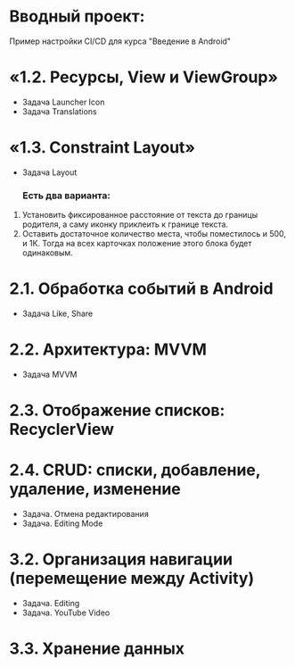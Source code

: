 # Вводный проект:

Пример настройки CI/CD для курса "Введение в Android"

# «1.2. Ресурсы, View и ViewGroup»

- Задача Launcher Icon
- Задача Translations

# «1.3. Constraint Layout»

- Задача Layout

  ### Есть два варианта:
1) Установить фиксированное расстояние от текста до границы родителя, а саму иконку приклеить к границе текста.
2) Оставить достаточное количество места, чтобы поместилось и 500, и 1К. Тогда на всех карточках положение этого блока будет одинаковым.
  
# 2.1. Обработка событий в Android

- Задача Like, Share

# 2.2. Архитектура: MVVM

- Задача MVVM
  
# 2.3. Отображение списков: RecyclerView
# 2.4. CRUD: списки, добавление, удаление, изменение
- Задача. Отмена редактирования
- Задача. Editing Mode

# 3.2. Организация навигации (перемещение между Activity)
- Задача. Editing
- Задача. YouTube Video

# 3.3. Хранение данных